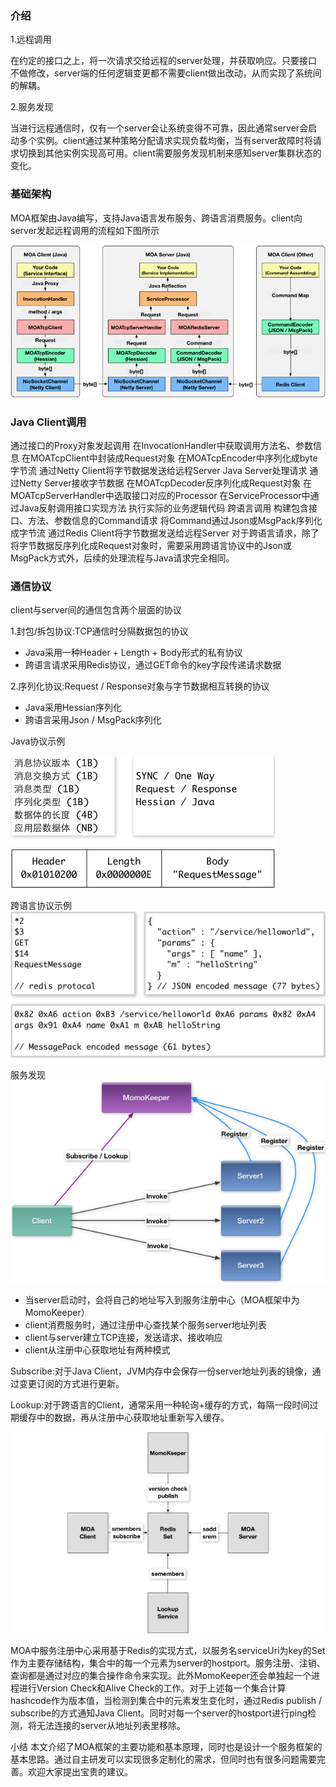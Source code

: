 ### 介绍

1.远程调用

在约定的接口之上，将一次请求交给远程的server处理，并获取响应。只要接口不做修改，server端的任何逻辑变更都不需要client做出改动，从而实现了系统间的解耦。

2.服务发现

当进行远程通信时，仅有一个server会让系统变得不可靠，因此通常server会启动多个实例。client通过某种策略分配请求实现负载均衡，当有server故障时将请求切换到其他实例实现高可用。client需要服务发现机制来感知server集群状态的变化。

### 基础架构
MOA框架由Java编写，支持Java语言发布服务、跨语言消费服务。client向server发起远程调用的流程如下图所示

![1](images/1-4.png)

### Java Client调用
通过接口的Proxy对象发起调用
在InvocationHandler中获取调用方法名、参数信息
在MOATcpClient中封装成Request对象
在MOATcpEncoder中序列化成byte字节流
通过Netty Client将字节数据发送给远程Server
Java Server处理请求
通过Netty Server接收字节数据
在MOATcpDecoder反序列化成Request对象
在MOATcpServerHandler中选取接口对应的Processor
在ServiceProcessor中通过Java反射调用接口实现方法
执行实际的业务逻辑代码
跨语言调用
构建包含接口、方法、参数信息的Command请求
将Command通过Json或MsgPack序列化成字节流
通过Redis Client将字节数据发送给远程Server
对于跨语言请求，除了将字节数据反序列化成Request对象时，需要采用跨语言协议中的Json或MsgPack方式外，后续的处理流程与Java请求完全相同。

### 通信协议
client与server间的通信包含两个层面的协议

1.封包/拆包协议:TCP通信时分隔数据包的协议

- Java采用一种Header + Length + Body形式的私有协议
- 跨语言请求采用Redis协议，通过GET命令的key字段传递请求数据

2.序列化协议:Request / Response对象与字节数据相互转换的协议

- Java采用Hessian序列化
- 跨语言采用Json / MsgPack序列化

Java协议示例

![1](images/1-5.png)


跨语言协议示例
![1](images/1-6.png)

服务发现
![1](images/1-7.png)

- 当server启动时，会将自己的地址写入到服务注册中心（MOA框架中为MomoKeeper）
- client消费服务时，通过注册中心查找某个服务server地址列表
- client与server建立TCP连接，发送请求、接收响应
- client从注册中心获取地址有两种模式

Subscribe:对于Java Client，JVM内存中会保存一份server地址列表的镜像，通过变更订阅的方式进行更新。

Lookup:对于跨语言的Client，通常采用一种轮询+缓存的方式，每隔一段时间过期缓存中的数据，再从注册中心获取地址重新写入缓存。

![1](images/1-8.png)

MOA中服务注册中心采用基于Redis的实现方式，以服务名serviceUri为key的Set作为主要存储结构，集合中的每一个元素为server的hostport。服务注册、注销、查询都是通过对应的集合操作命令来实现。此外MomoKeeper还会单独起一个进程进行Version Check和Alive Check的工作。对于上述每一个集合计算hashcode作为版本值，当检测到集合中的元素发生变化时，通过Redis publish / subscribe的方式通知Java Client。同时对每一个server的hostport进行ping检测，将无法连接的server从地址列表里移除。

小结
本文介绍了MOA框架的主要功能和基本原理，同时也是设计一个服务框架的基本思路。通过自主研发可以实现很多定制化的需求，但同时也有很多问题需要完善。欢迎大家提出宝贵的建议。


